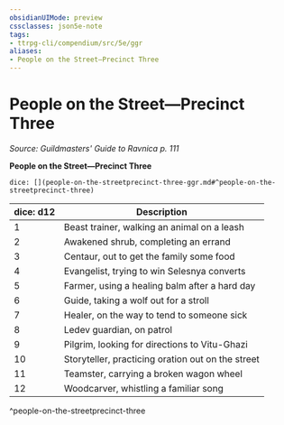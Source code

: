 ```yaml
---
obsidianUIMode: preview
cssclasses: json5e-note
tags:
- ttrpg-cli/compendium/src/5e/ggr
aliases:
- People on the Street—Precinct Three
---
```

# People on the Street—Precinct Three
*Source: Guildmasters' Guide to Ravnica p. 111* 

**People on the Street—Precinct Three**

`dice: [](people-on-the-streetprecinct-three-ggr.md#^people-on-the-streetprecinct-three)`

| dice: d12 | Description |
|-----------|-------------|
| 1 | Beast trainer, walking an animal on a leash |
| 2 | Awakened shrub, completing an errand |
| 3 | Centaur, out to get the family some food |
| 4 | Evangelist, trying to win Selesnya converts |
| 5 | Farmer, using a healing balm after a hard day |
| 6 | Guide, taking a wolf out for a stroll |
| 7 | Healer, on the way to tend to someone sick |
| 8 | Ledev guardian, on patrol |
| 9 | Pilgrim, looking for directions to Vitu-Ghazi |
| 10 | Storyteller, practicing oration out on the street |
| 11 | Teamster, carrying a broken wagon wheel |
| 12 | Woodcarver, whistling a familiar song |
^people-on-the-streetprecinct-three